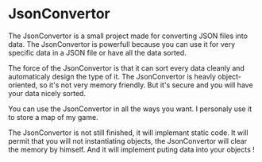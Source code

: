 # JsonConvertor

The JsonConvertor is a small project made for converting JSON files into data. 
The JsonConvertor is powerfull because you can use it for very specific data in a JSON file or have all the data sorted. 

The force of the JsonConvertor is that it can sort every data cleanly and automaticaly design the type of it.
The JsonConvertor is heavly object-oriented, so it's not very memory friendly. But it's secure and you will have your data nicely sorted.

You can use the JsonConvertor in all the ways you want. I personaly use it to store a map of my game.

The JsonConvertor is not still finished, it will implemant static code. 
It will permit that you will not instantiating objects, the JsonConvertor will clear the memory by himself.
And it will implement puting data into your objects !
